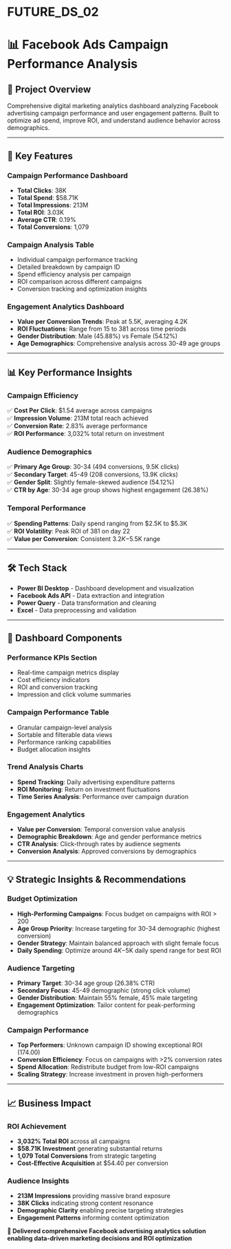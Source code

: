 # FUTURE_DS_02

# 📊 Facebook Ads Campaign Performance Analysis

## 🎯 Project Overview
Comprehensive digital marketing analytics dashboard analyzing Facebook advertising campaign performance and user engagement patterns. Built to optimize ad spend, improve ROI, and understand audience behavior across demographics.

---

## 🔧 Key Features

### **Campaign Performance Dashboard**
- **Total Clicks**: 38K
- **Total Spend**: $58.71K
- **Total Impressions**: 213M
- **Total ROI**: 3.03K
- **Average CTR**: 0.19%
- **Total Conversions**: 1,079

### **Campaign Analysis Table**
- Individual campaign performance tracking
- Detailed breakdown by campaign ID
- Spend efficiency analysis per campaign
- ROI comparison across different campaigns
- Conversion tracking and optimization insights

### **Engagement Analytics Dashboard**
- **Value per Conversion Trends**: Peak at 5.5K, averaging 4.2K
- **ROI Fluctuations**: Range from 15 to 381 across time periods
- **Gender Distribution**: Male (45.88%) vs Female (54.12%)
- **Age Demographics**: Comprehensive analysis across 30-49 age groups

---

## 📊 Key Performance Insights

### **Campaign Efficiency**
✅ **Cost Per Click**: $1.54 average across campaigns  
✅ **Impression Volume**: 213M total reach achieved  
✅ **Conversion Rate**: 2.83% average performance  
✅ **ROI Performance**: 3,032% total return on investment  

### **Audience Demographics**
✅ **Primary Age Group**: 30-34 (494 conversions, 9.5K clicks)  
✅ **Secondary Target**: 45-49 (208 conversions, 13.9K clicks)  
✅ **Gender Split**: Slightly female-skewed audience (54.12%)  
✅ **CTR by Age**: 30-34 age group shows highest engagement (26.38%)  

### **Temporal Performance**
✅ **Spending Patterns**: Daily spend ranging from $2.5K to $5.3K  
✅ **ROI Volatility**: Peak ROI of 381 on day 22  
✅ **Value per Conversion**: Consistent $3.2K-$5.5K range  

---

## 🛠️ Tech Stack
- **Power BI Desktop** - Dashboard development and visualization
- **Facebook Ads API** - Data extraction and integration
- **Power Query** - Data transformation and cleaning
- **Excel** - Data preprocessing and validation

---

## 🎨 Dashboard Components

### **Performance KPIs Section**
- Real-time campaign metrics display
- Cost efficiency indicators
- ROI and conversion tracking
- Impression and click volume summaries

### **Campaign Performance Table**
- Granular campaign-level analysis
- Sortable and filterable data views
- Performance ranking capabilities
- Budget allocation insights

### **Trend Analysis Charts**
- **Spend Tracking**: Daily advertising expenditure patterns
- **ROI Monitoring**: Return on investment fluctuations
- **Time Series Analysis**: Performance over campaign duration

### **Engagement Analytics**
- **Value per Conversion**: Temporal conversion value analysis
- **Demographic Breakdown**: Age and gender performance metrics
- **CTR Analysis**: Click-through rates by audience segments
- **Conversion Analysis**: Approved conversions by demographics

---

## 💡 Strategic Insights & Recommendations

### **Budget Optimization**
- **High-Performing Campaigns**: Focus budget on campaigns with ROI > 200
- **Age Group Priority**: Increase targeting for 30-34 demographic (highest conversion)
- **Gender Strategy**: Maintain balanced approach with slight female focus
- **Daily Spending**: Optimize around $4K-$5K daily spend range for best ROI

### **Audience Targeting**
- **Primary Target**: 30-34 age group (26.38% CTR)
- **Secondary Focus**: 45-49 demographic (strong click volume)
- **Gender Distribution**: Maintain 55% female, 45% male targeting
- **Engagement Optimization**: Tailor content for peak-performing demographics

### **Campaign Performance**
- **Top Performers**: Unknown campaign ID showing exceptional ROI (174.00)
- **Conversion Efficiency**: Focus on campaigns with >2% conversion rates
- **Spend Allocation**: Redistribute budget from low-ROI campaigns
- **Scaling Strategy**: Increase investment in proven high-performers

---

## 📈 Business Impact

### **ROI Achievement**
- **3,032% Total ROI** across all campaigns
- **$58.71K Investment** generating substantial returns
- **1,079 Total Conversions** from strategic targeting
- **Cost-Effective Acquisition** at $54.40 per conversion

### **Audience Insights**
- **213M Impressions** providing massive brand exposure
- **38K Clicks** indicating strong content resonance
- **Demographic Clarity** enabling precise targeting strategies
- **Engagement Patterns** informing content optimization



**🎯 Delivered comprehensive Facebook advertising analytics solution enabling data-driven marketing decisions and ROI optimization**


